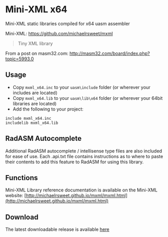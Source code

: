 # Mini-XML x64

Mini-XML static libraries compiled for x64 uasm assembler 

Mini-XML: https://github.com/michaelrsweet/mxml

> Tiny XML library
>

From a post on masm32.com: http://masm32.com/board/index.php?topic=5993.0

## Usage

* Copy `mxml_x64.inc` to your `uasm\include` folder (or wherever your includes are located)
* Copy `mxml_x64.lib` to your `uasm\lib\x64` folder (or wherever your 64bit libraries are located)
* Add the following to your project:
```assembly
include mxml_x64.inc
includelib mxml_x64.lib
```

## RadASM Autocomplete
Additional RadASM autocomplete / intellisense type files are also included for ease of use. Each .api.txt file contains instructions as to where to paste their contents to add this feature to RadASM for using this library.

## Functions

Mini-XML Library reference documentation is available on the Mini-XML website: [http://michaelrsweet.github.io/mxml/mxml.html](http://michaelrsweet.github.io/mxml/mxml.html)

## Download

The latest downloadable release is available [here](https://github.com/mrfearless/libraries/blob/master/releases/Mini-XML_x64.zip?raw=true)